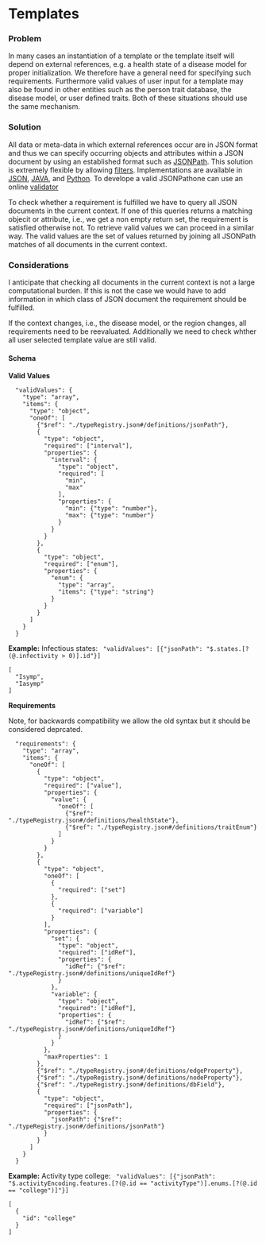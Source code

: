 # Templates

### Problem
In many cases an instantiation of a template or the template itself will depend on external references, e.g. a health state of a disease model for proper initialization. We therefore have a general need for specifying such requirements. Furthermore valid values of user input for a template may also be found in other entities such as the person trait database, the disease model, or user defined traits. Both of these situations should use the same mechanism. 

### Solution
All data or meta-data in which external references occur are in JSON format and thus we can specify occurring objects and attributes within a JSON document by using an established format such as [JSONPath](https://support.smartbear.com/readyapi/docs/testing/jsonpath-reference.html#notation). This solution is extremely flexible by allowing [filters](https://support.smartbear.com/readyapi/docs/testing/jsonpath-reference.html#filters). Implementations are available in [JSON](https://www.npmjs.com/search?q=jsonpath), [JAVA](https://github.com/json-path/JsonPath), and [Python](https://pypi.org/search/?q=JSONPath). To develope a valid JSONPathone can use an online [validator](https://jsonpath.com/)

To check whether a requirement is fulfilled we have to query all JSON documents in the current context. If one of this queries returns a matching objecit or attribute, i.e., we get a non empty return set, the requirement is satisfied otherwise not. 
To retrieve valid values we can proceed in a similar way. The valid values are the set of values returned by joining all JSONPath matches of all documents in the current context.

### Considerations
I anticipate that checking all documents in the current context is not a large computational burden. If this is not the case we would have to add information in which class of JSON document the requirement should be fulfilled.

If the context changes, i.e., the disease model, or the region changes, all requirements need to be reevaluated. Additionally we need to check whther all user selected template value are still valid.


#### Schema
__Valid Values__
```
  "validValues": {
    "type": "array",
    "items": {
      "type": "object",
      "oneOf": [
        {"$ref": "./typeRegistry.json#/definitions/jsonPath"},
        {
          "type": "object",
          "required": ["interval"],
          "properties": {
            "interval": {
              "type": "object",
              "required": [
                "min",
                "max"
              ],
              "properties": {
                "min": {"type": "number"},
                "max": {"type": "number"}
              }
            }
          }
        },
        {
          "type": "object",
          "required": ["enum"],
          "properties": {
            "enum": {
              "type": "array",
              "items": {"type": "string"} 
            }
          }
        }
      ]
    }
  }
```
__Example:__ Infectious states: ` "validValues": [{"jsonPath": "$.states.[?(@.infectivity > 0)].id"}]`
```
[
  "Isymp",
  "Iasymp"
]
```

__Requirements__

Note, for backwards compatibility we allow the old syntax but it should be considered deprcated.
```
  "requirements": {
    "type": "array",
    "items": {
      "oneOf": [
        {
          "type": "object",
          "required": ["value"],
          "properties": {
            "value": {
              "oneOf": [
                {"$ref": "./typeRegistry.json#/definitions/healthState"},
                {"$ref": "./typeRegistry.json#/definitions/traitEnum"}
              ]
            }
          }
        },
        {
          "type": "object",
          "oneOf": [
            {
              "required": ["set"]
            },
            {
              "required": ["variable"]
            }
          ],
          "properties": {
            "set": {
              "type": "object",
              "required": ["idRef"],
              "properties": {
                "idRef": {"$ref": "./typeRegistry.json#/definitions/uniqueIdRef"}
              }
            },
            "variable": {
              "type": "object",
              "required": ["idRef"],
              "properties": {
                "idRef": {"$ref": "./typeRegistry.json#/definitions/uniqueIdRef"}
              }
            }
          },
          "maxProperties": 1
        },
        {"$ref": "./typeRegistry.json#/definitions/edgeProperty"},
        {"$ref": "./typeRegistry.json#/definitions/nodeProperty"},
        {"$ref": "./typeRegistry.json#/definitions/dbField"},
        {
          "type": "object",
          "required": ["jsonPath"],
          "properties": {
            "jsonPath": {"$ref": "./typeRegistry.json#/definitions/jsonPath"}
          }
        }
      ]
    }
  }
```

__Example:__ Activity type college: ` "validValues": [{"jsonPath": "$.activityEncoding.features.[?(@.id == "activityType")].enums.[?(@.id == "college")]"}]`
```
[
  {
    "id": "college"
  }
]
```
